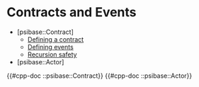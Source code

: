 # Contracts and Events

- [psibase::Contract]
  - [Defining a contract](#defining-a-contract)
  - [Defining events](#defining-events)
  - [Recursion safety](#recursion-safety)
- [psibase::Actor]

{{#cpp-doc ::psibase::Contract}}
{{#cpp-doc ::psibase::Actor}}
